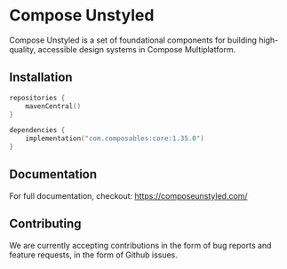 # Compose Unstyled

Compose Unstyled is a set of foundational components for building high-quality, accessible design systems in Compose Multiplatform.

## Installation

```kotlin
repositories {
    mavenCentral()
}

dependencies {
    implementation("com.composables:core:1.35.0")
}
```

## Documentation

For full documentation, checkout: https://composeunstyled.com/

## Contributing

We are currently accepting contributions in the form of bug reports and feature requests, in the form of Github issues.
